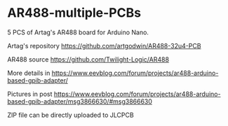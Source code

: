 # AR488-multiple-PCBs

5 PCS of Artag's AR488 board for Arduino Nano.

Artag's repository
https://github.com/artgodwin/AR488-32u4-PCB

AR488 source
https://github.com/Twilight-Logic/AR488

More details in https://www.eevblog.com/forum/projects/ar488-arduino-based-gpib-adapter/

Pictures in post https://www.eevblog.com/forum/projects/ar488-arduino-based-gpib-adapter/msg3866630/#msg3866630

ZIP file can be directly uploaded to JLCPCB
